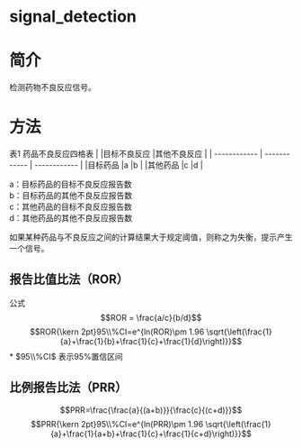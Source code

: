 # signal_detection

# 简介
检测药物不良反应信号。

# 方法

表1 药品不良反应四格表
|   |目标不良反应   |其他不良反应   |
| ------------ | ------------ | ------------ |
|目标药品   |a   |b   |
|其他药品   |c   |d   |

a：目标药品的目标不良反应报告数<br> 
b：目标药品的其他不良反应报告数<br> 
c：其他药品的目标不良反应报告数<br> 
d：其他药品的其他不良反应报告数<br> 

如果某种药品与不良反应之间的计算结果大于规定阈值，则称之为失衡，提示产生一个信号。<br> 

## 报告比值比法（ROR）
公式<br> 
$$ROR = \frac{a/c}{b/d}$$
$$ROR{\kern 2pt}95\\%CI=e^{ln(ROR)\pm 1.96 \sqrt{\left(\frac{1}{a}+\frac{1}{b}+\frac{1}{c}+\frac{1}{d}\right)}}$$
\* $95\\%CI$ 表示95\%置信区间

## 比例报告比法（PRR）
$$PRR=\frac{\frac{a}{(a+b)}}{\frac{c}{(c+d)}}$$
$$PRR{\kern 2pt}95\\%CI=e^{ln(PRR)\pm 1.96 \sqrt{\left(\frac{1}{a}+\frac{1}{a+b}+\frac{1}{c}+\frac{1}{c+d}\right)}}$$
